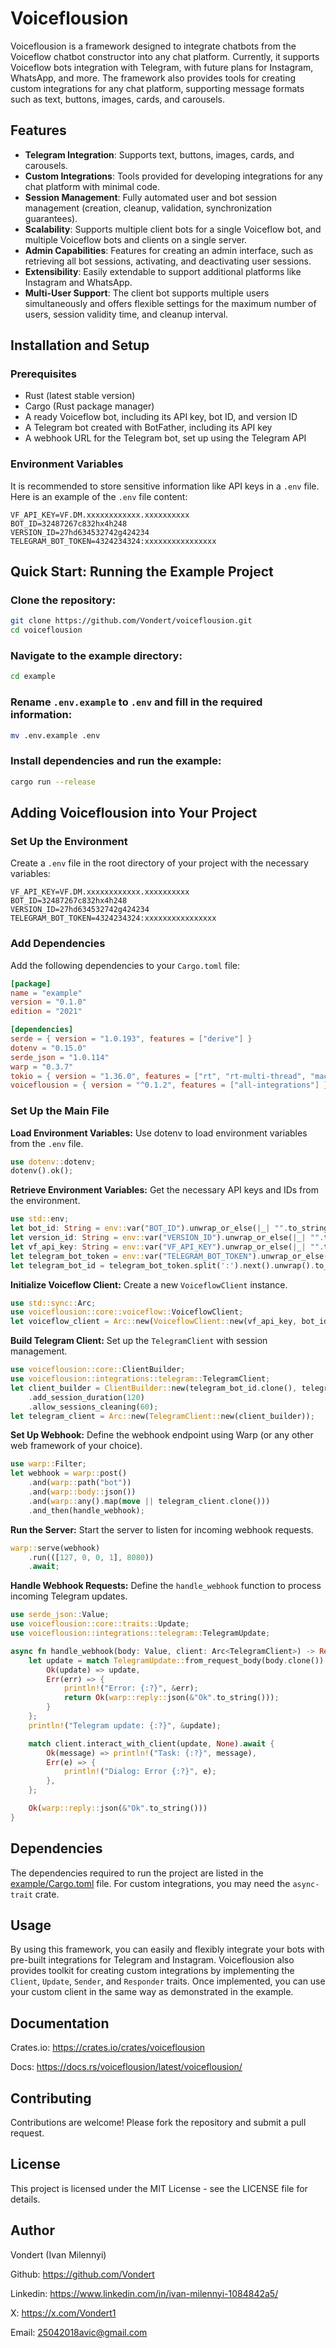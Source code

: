 # Voiceflousion

Voiceflousion is a framework designed to integrate chatbots from the Voiceflow chatbot constructor into any chat platform. Currently, it supports Voiceflow bots integration with Telegram, with future plans for Instagram, WhatsApp, and more. The framework also provides tools for creating custom integrations for any chat platform, supporting message formats such as text, buttons, images, cards, and carousels.

## Features

- **Telegram Integration**: Supports text, buttons, images, cards, and carousels.
- **Custom Integrations**: Tools provided for developing integrations for any chat platform with minimal code.
- **Session Management**: Fully automated user and bot session management (creation, cleanup, validation, synchronization guarantees).
- **Scalability**: Supports multiple client bots for a single Voiceflow bot, and multiple Voiceflow bots and clients on a single server.
- **Admin Capabilities**: Features for creating an admin interface, such as retrieving all bot sessions, activating, and deactivating user sessions.
- **Extensibility**: Easily extendable to support additional platforms like Instagram and WhatsApp.
- **Multi-User Support**: The client bot supports multiple users simultaneously and offers flexible settings for the maximum number of users, session validity time, and cleanup interval.

## Installation and Setup

### Prerequisites

- Rust (latest stable version)
- Cargo (Rust package manager)
- A ready Voiceflow bot, including its API key, bot ID, and version ID
- A Telegram bot created with BotFather, including its API key
- A webhook URL for the Telegram bot, set up using the Telegram API

### Environment Variables

It is recommended to store sensitive information like API keys in a `.env` file. Here is an example of the `.env` file content:

```plaintext
VF_API_KEY=VF.DM.xxxxxxxxxxxx.xxxxxxxxxx
BOT_ID=32487267c832hx4h248
VERSION_ID=27hd634532742g424234
TELEGRAM_BOT_TOKEN=4324234324:xxxxxxxxxxxxxxxx
```

## Quick Start: Running the Example Project

### Clone the repository:

```sh
git clone https://github.com/Vondert/voiceflousion.git
cd voiceflousion
```

### Navigate to the example directory:

```sh
cd example
```

### Rename `.env.example` to `.env` and fill in the required information:

```sh
mv .env.example .env
```

### Install dependencies and run the example:

```sh
cargo run --release
```

## Adding Voiceflousion into Your Project

### Set Up the Environment

Create a `.env` file in the root directory of your project with the necessary variables:

```
VF_API_KEY=VF.DM.xxxxxxxxxxxx.xxxxxxxxxx
BOT_ID=32487267c832hx4h248
VERSION_ID=27hd634532742g424234
TELEGRAM_BOT_TOKEN=4324234324:xxxxxxxxxxxxxxxx
```

### Add Dependencies

Add the following dependencies to your `Cargo.toml` file:

```toml
[package]
name = "example"
version = "0.1.0"
edition = "2021"

[dependencies]
serde = { version = "1.0.193", features = ["derive"] }
dotenv = "0.15.0"
serde_json = "1.0.114"
warp = "0.3.7"
tokio = { version = "1.36.0", features = ["rt", "rt-multi-thread", "macros"] }
voiceflousion = { version = "^0.1.2", features = ["all-integrations"] }
```

### Set Up the Main File

**Load Environment Variables:** Use dotenv to load environment variables from the `.env` file.

```rust
use dotenv::dotenv;
dotenv().ok();
```

**Retrieve Environment Variables:** Get the necessary API keys and IDs from the environment.

```rust
use std::env;
let bot_id: String = env::var("BOT_ID").unwrap_or_else(|_| "".to_string());
let version_id: String = env::var("VERSION_ID").unwrap_or_else(|_| "".to_string());
let vf_api_key: String = env::var("VF_API_KEY").unwrap_or_else(|_| "".to_string());
let telegram_bot_token = env::var("TELEGRAM_BOT_TOKEN").unwrap_or_else(|_| "".to_string());
let telegram_bot_id = telegram_bot_token.split(':').next().unwrap().to_string();
```

**Initialize Voiceflow Client:** Create a new `VoiceflowClient` instance.

```rust
use std::sync::Arc;
use voiceflousion::core::voiceflow::VoiceflowClient;
let voiceflow_client = Arc::new(VoiceflowClient::new(vf_api_key, bot_id.clone(), version_id, 10, None));
```

**Build Telegram Client:** Set up the `TelegramClient` with session management.

```rust
use voiceflousion::core::ClientBuilder;
use voiceflousion::integrations::telegram::TelegramClient;
let client_builder = ClientBuilder::new(telegram_bot_id.clone(), telegram_bot_token.clone(), voiceflow_client.clone(), 10)
    .add_session_duration(120)
    .allow_sessions_cleaning(60);
let telegram_client = Arc::new(TelegramClient::new(client_builder));
```

**Set Up Webhook:** Define the webhook endpoint using Warp (or any other web framework of your choice).

```rust
use warp::Filter;
let webhook = warp::post()
    .and(warp::path("bot"))
    .and(warp::body::json())
    .and(warp::any().map(move || telegram_client.clone()))
    .and_then(handle_webhook);
```

**Run the Server:** Start the server to listen for incoming webhook requests.

```rust
warp::serve(webhook)
    .run(([127, 0, 0, 1], 8080))
    .await;
```

**Handle Webhook Requests:** Define the `handle_webhook` function to process incoming Telegram updates.

```rust
use serde_json::Value;
use voiceflousion::core::traits::Update;
use voiceflousion::integrations::telegram::TelegramUpdate;

async fn handle_webhook(body: Value, client: Arc<TelegramClient>) -> Result<impl warp::Reply, warp::Rejection> {
    let update = match TelegramUpdate::from_request_body(body.clone()) {
        Ok(update) => update,
        Err(err) => {
            println!("Error: {:?}", &err);
            return Ok(warp::reply::json(&"Ok".to_string()));
        }
    };
    println!("Telegram update: {:?}", &update);

    match client.interact_with_client(update, None).await {
        Ok(message) => println!("Task: {:?}", message),
        Err(e) => {
            println!("Dialog: Error {:?}", e);
        },
    };

    Ok(warp::reply::json(&"Ok".to_string()))
}
```

## Dependencies

The dependencies required to run the project are listed in the [example/Cargo.toml](example/Cargo.toml) file. For custom integrations, you may need the `async-trait` crate.

## Usage

By using this framework, you can easily and flexibly integrate your bots with pre-built integrations for Telegram and Instagram. Voiceflousion also provides toolkit for creating custom integrations by implementing the `Client`, `Update`, `Sender`, and `Responder` traits. Once implemented, you can use your custom client in the same way as demonstrated in the example.

## Documentation

Crates.io: https://crates.io/crates/voiceflousion

Docs: https://docs.rs/voiceflousion/latest/voiceflousion/

## Contributing

Contributions are welcome! Please fork the repository and submit a pull request.

## License

This project is licensed under the MIT License - see the LICENSE file for details.

## Author

Vondert (Ivan Milennyi)

Github: https://github.com/Vondert

Linkedin: https://www.linkedin.com/in/ivan-milennyi-1084842a5/

X: https://x.com/Vondert1

Email: 25042018avic@gmail.com
